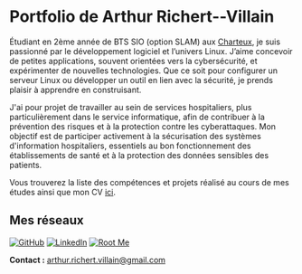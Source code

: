 # Portfolio de Arthur Richert--Villain

Étudiant en 2ème année de BTS SIO (option SLAM) aux [Charteux](https://www.leschartreux.com/), je suis passionné par le développement logiciel et l’univers Linux. J’aime concevoir de petites applications, souvent orientées vers la cybersécurité, et expérimenter de nouvelles technologies. Que ce soit pour configurer un serveur Linux ou développer un outil en lien avec la sécurité, je prends plaisir à apprendre en construisant.

J'ai pour projet de travailler au sein de services hospitaliers, plus particulièrement dans le service informatique, afin de contribuer à la prévention des risques et à la protection contre les cyberattaques. Mon objectif est de participer activement à la sécurisation des systèmes d'information hospitaliers, essentiels au bon fonctionnement des établissements de santé et à la protection des données sensibles des patients.


Vous trouverez la liste des compétences et projets réalisé au cours de mes études ainsi que mon CV [ici](profil.md).

## **Mes réseaux**
[![GitHub](https://img.shields.io/badge/GitHub-181717?style=for-the-badge&logo=github&logoColor=white)](https://github.com/saulevant)
[![LinkedIn](https://img.shields.io/badge/LinkedIn-0077B5?style=for-the-badge&logo=linkedin&logoColor=white)](https://fr.linkedin.com/in/arthur-richert-villain-a87312346)
[![Root Me](https://img.shields.io/badge/Root_Me-orange?style=for-the-badge)](https://www.root-me.org/saule-987326?lang=fr#12aa39188ebbc37924937511e46e8664)

**Contact :** [arthur.richert.villain@gmail.com](mailto:arthur.richert.villain@gmail.com)

